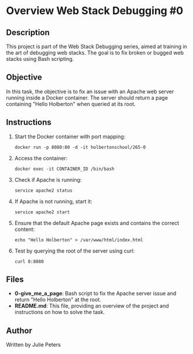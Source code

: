 # Overview Web Stack Debugging #0

## Description
This project is part of the Web Stack Debugging series, aimed at training in the art of debugging web stacks. The goal is to fix broken or bugged web stacks using Bash scripting.

## Objective
In this task, the objective is to fix an issue with an Apache web server running inside a Docker container. The server should return a page containing "Hello Holberton" when queried at its root.

## Instructions
1. Start the Docker container with port mapping:
    ```
    docker run -p 8080:80 -d -it holbertonschool/265-0
    ```
2. Access the container:
    ```
    docker exec -it CONTAINER_ID /bin/bash
    ```
3. Check if Apache is running:
    ```
    service apache2 status
    ```
4. If Apache is not running, start it:
    ```
    service apache2 start
    ```
5. Ensure that the default Apache page exists and contains the correct content:
    ```
    echo "Hello Holberton" > /var/www/html/index.html
    ```
6. Test by querying the root of the server using curl:
    ```
    curl 0:8080
    ```

## Files
- **0-give_me_a_page**: Bash script to fix the Apache server issue and return "Hello Holberton" at the root.
- **README.md**: This file, providing an overview of the project and instructions on how to solve the task.

## Author
Written by Julie Peters

